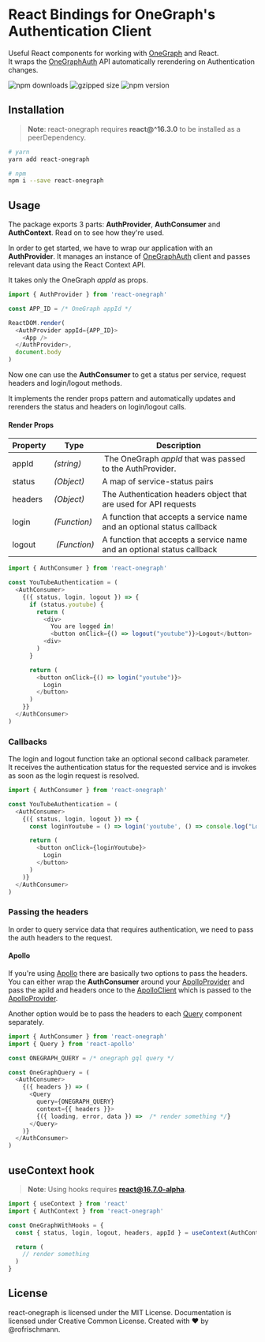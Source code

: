 # React Bindings for OneGraph's Authentication Client

Useful React components for working with [OneGraph](http://onegraph.com/) and React.<br>
It wraps the [OneGraphAuth](https://www.onegraph.com/docs/logging_users_in_and_out.html) API automatically rerendering on Authentication changes.

<img alt="npm downloads" src="https://img.shields.io/npm/dm/react-onegraph.svg"> <img alt="gzipped size" src="https://img.shields.io/bundlephobia/minzip/react-onegraph.svg?colorB=4c1&label=gzipped%20size"> <img alt="npm version" src="https://badge.fury.io/js/react-onegraph.svg">


## Installation
> **Note**: react-onegraph requires **react@^16.3.0** to be installed as a peerDependency.

```sh
# yarn
yarn add react-onegraph

# npm
npm i --save react-onegraph
```

## Usage

The package exports 3 parts: **AuthProvider**, **AuthConsumer** and **AuthContext**. Read on to see how they're used.

In order to get started, we have to wrap our application with an **AuthProvider**. It manages an instance of [OneGraphAuth](https://www.onegraph.com/docs/logging_users_in_and_out.html) client and passes relevant data using the React Context API.

It takes only the OneGraph *appId* as props.

```javascript
import { AuthProvider } from 'react-onegraph'

const APP_ID = /* OneGraph appId */

ReactDOM.render(
  <AuthProvider appId={APP_ID}>
    <App />
  </AuthProvider>,
  document.body
)
```

Now one can use the **AuthConsumer** to get a status per service, request headers and login/logout methods.

It implements the render props pattern and automatically updates and rerenders the status and headers on login/logout calls.

#### Render Props

| Property | Type | Description |
| ----- | --- | ---- |
| appId | *(string)* | The OneGraph *appId* that was passed to the AuthProvider. |
| status | *(Object)*  | A map of service-status pairs |
| headers |*(Object)*  |  The Authentication headers object that are used for API requests |
| login | *(Function)* |  A function that accepts a service name and an optional status callback |
| logout | *(Function)* |  A function that accepts a service name and an optional status callback |

```javascript
import { AuthConsumer } from 'react-onegraph'

const YouTubeAuthentication = (
  <AuthConsumer>
    {({ status, login, logout }) => {
      if (status.youtube) {
        return (
          <div>
            You are logged in!
            <button onClick={() => logout("youtube")}>Logout</button>
          <div>
        )
      }

      return (
        <button onClick={() => login("youtube")}>
          Login
        </button>
      )
    }}
  </AuthConsumer>
)
```

### Callbacks
The login and logout function take an optional second callback parameter.<br>
It receives the authentication status for the requested service and is invokes as soon as the login request is resolved.

```javascript
import { AuthConsumer } from 'react-onegraph'

const YouTubeAuthentication = (
  <AuthConsumer>
    {({ status, login, logout }) => {
      const loginYoutube = () => login('youtube', () => console.log("Logged in!"))

      return (
        <button onClick={loginYoutube}>
          Login
        </button>
      )
    )}
  </AuthConsumer>
)
```

### Passing the headers
In order to query service data that requires authentication, we need to pass the auth headers to the request.<br>

#### Apollo
If you're using [Apollo](http://apollographql.com) there are basically two options to pass the headers. You can either wrap the **AuthConsumer** around your [ApolloProvider](https://www.apollographql.com/docs/react/api/react-apollo.html#ApolloProvider) and pass the apiId and headers once to the [ApolloClient](https://www.apollographql.com/docs/react/api/apollo-client.html) which is passed to the [ApolloProvider](https://www.apollographql.com/docs/react/api/react-apollo.html#ApolloProvider).

Another option would be to pass the headers to each [Query](https://www.apollographql.com/docs/react/essentials/queries.html) component separately.

```javascript
import { AuthConsumer } from 'react-onegraph'
import { Query } from 'react-apollo'

const ONEGRAPH_QUERY = /* onegraph gql query */

const OneGraphQuery = (
  <AuthConsumer>
    {({ headers }) => (
      <Query 
        query={ONEGRAPH_QUERY}
        context={{ headers }}>
        {({ loading, error, data }) =>  /* render something */}
      </Query>
    )}
  </AuthConsumer>
)
```

## useContext hook
> **Note**: Using hooks requires **react@16.7.0-alpha**.

```javascript
import { useContext } from 'react'
import { AuthContext } from 'react-onegraph'

const OneGraphWithHooks = {
  const { status, login, logout, headers, appId } = useContext(AuthContext)

  return (
    // render something
  )
}
```


## License
react-onegraph is licensed under the MIT License.
Documentation is licensed under Creative Common License.
Created with ♥ by @rofrischmann.
